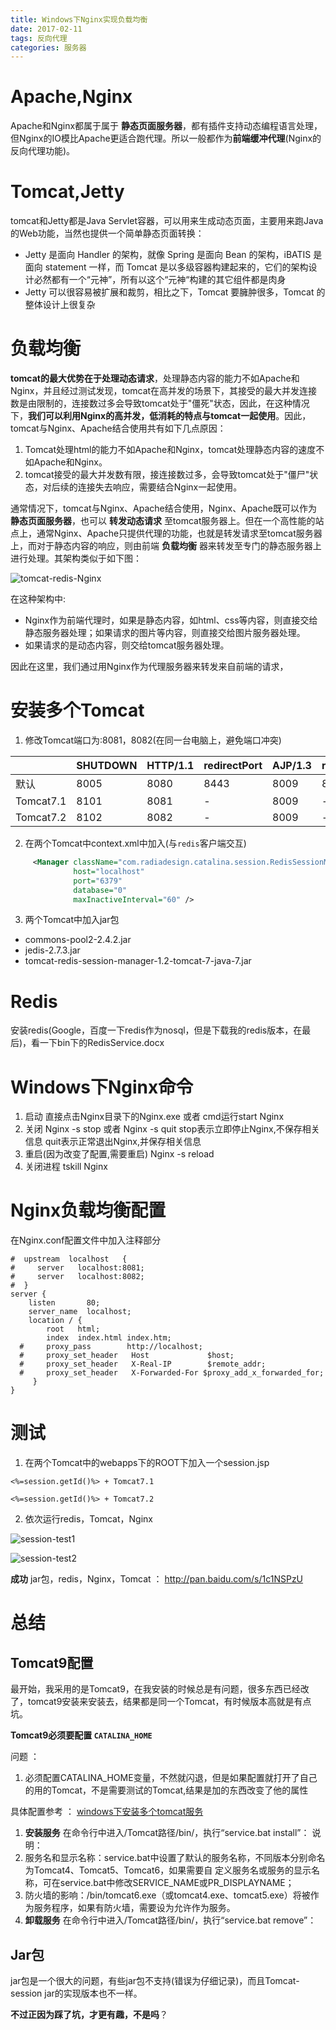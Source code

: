```yaml
---
title: Windows下Nginx实现负载均衡
date: 2017-02-11
tags: 反向代理
categories: 服务器
---
```


# Apache,Nginx

Apache和Nginx都属于属于 **静态页面服务器**，都有插件支持动态编程语言处理，但Nginx的IO模比Apache更适合跑代理。所以一般都作为**前端缓冲代理**(Nginx的反向代理功能)。
<!-- more -->

# Tomcat,Jetty
tomcat和Jetty都是Java Servlet容器，可以用来生成动态页面，主要用来跑Java的Web功能，当然也提供一个简单静态页面转换：
  - Jetty 是面向 Handler 的架构，就像 Spring 是面向 Bean 的架构，iBATIS 是面向 statement 一样，而 Tomcat 是以多级容器构建起来的，它们的架构设计必然都有一个“元神”，所有以这个“元神“构建的其它组件都是肉身
  - Jetty 可以很容易被扩展和裁剪，相比之下，Tomcat 要臃肿很多，Tomcat 的整体设计上很复杂


# 负载均衡

**tomcat的最大优势在于处理动态请求**，处理静态内容的能力不如Apache和Nginx，并且经过测试发现，tomcat在高并发的场景下，其接受的最大并发连接数是由限制的，连接数过多会导致tomcat处于"僵死"状态，因此，在这种情况下，**我们可以利用Nginx的高并发，低消耗的特点与tomcat一起使用**。因此，tomcat与Nginx、Apache结合使用共有如下几点原因：

1. Tomcat处理html的能力不如Apache和Nginx，tomcat处理静态内容的速度不如Apache和Nginx。
2. tomcat接受的最大并发数有限，接连接数过多，会导致tomcat处于"僵尸"状态，对后续的连接失去响应，需要结合Nginx一起使用。


通常情况下，tomcat与Nginx、Apache结合使用，Nginx、Apache既可以作为 **静态页面服务器**，也可以 **转发动态请求** 至tomcat服务器上。但在一个高性能的站点上，通常Nginx、Apache只提供代理的功能，也就是转发请求至tomcat服务器上，而对于静态内容的响应，则由前端 **负载均衡** 器来转发至专门的静态服务器上进行处理。其架构类似于如下图：

![tomcat-redis-Nginx](https://images.morethink.cn/morethink/images/tomcat-redis-nginx.png "负载均衡")

在这种架构中:
- Nginx作为前端代理时，如果是静态内容，如html、css等内容，则直接交给静态服务器处理；如果请求的图片等内容，则直接交给图片服务器处理。
- 如果请求的是动态内容，则交给tomcat服务器处理。

因此在这里，我们通过用Nginx作为代理服务器来转发来自前端的请求，

# 安装多个Tomcat


1. 修改Tomcat端口为:8081，8082(在同一台电脑上，避免端口冲突)


  |            | SHUTDOWN | HTTP/1.1 | redirectPort| AJP/1.3 |redirectPort|
  | ---        | ---     | ---      | ---          | ---     | ---        |
  | 默认        | 8005   | 8080     | 8443          | 8009    | 8443      |
  | Tomcat7.1  | 8101   | 8081     | -             | 8009    | -          |
  | Tomcat7.2  | 8102   | 8082     | -             | 8009    | -          |


2. 在两个Tomcat中context.xml中加入(与`redis`客户端交互)
```xml
     <Manager className="com.radiadesign.catalina.session.RedisSessionManager"
              host="localhost"
              port="6379"
              database="0"
              maxInactiveInterval="60" />
```
3. 两个Tomcat中加入jar包
  - commons-pool2-2.4.2.jar
  - jedis-2.7.3.jar
  - tomcat-redis-session-manager-1.2-tomcat-7-java-7.jar



# Redis

安装redis(Google，百度一下redis作为nosql，但是下载我的redis版本，在最后)，看一下bin下的RedisService.docx




# Windows下Nginx命令

1. 启动
直接点击Nginx目录下的Nginx.exe 或者 cmd运行start Nginx
2. 关闭
Nginx -s stop    或者    Nginx -s quit
stop表示立即停止Nginx,不保存相关信息
quit表示正常退出Nginx,并保存相关信息
3. 重启(因为改变了配置,需要重启)
Nginx -s reload
4. 关闭进程
tskill Nginx

# Nginx负载均衡配置

在Nginx.conf配置文件中加入注释部分

```
#  upstream  localhost   {
#     server   localhost:8081;
#     server   localhost:8082;
#  }
server {
    listen       80;
    server_name  localhost;
    location / {
        root   html;
        index  index.html index.htm;
  #     proxy_pass        http://localhost;
  #     proxy_set_header   Host             $host;
  #     proxy_set_header   X-Real-IP        $remote_addr;
  #     proxy_set_header   X-Forwarded-For $proxy_add_x_forwarded_for;
     }
}
```

# 测试

1. 在两个Tomcat中的webapps下的ROOT下加入一个session.jsp

```
<%=session.getId()%> + Tomcat7.1
```

```
<%=session.getId()%> + Tomcat7.2
```

2. 依次运行redis，Tomcat，Nginx

![session-test1](https://images.morethink.cn/session-test1.jpg)

![session-test2](https://images.morethink.cn/session-test2.jpg)

**成功**
jar包，redis，Nginx，Tomcat ： http://pan.baidu.com/s/1c1NSPzU


# 总结

## Tomcat9配置

最开始，我采用的是Tomcat9，在我安装的时候总是有问题，很多东西已经改了，tomcat9安装来安装去，结果都是同一个Tomcat，有时候版本高就是有点坑。

**Tomcat9必须要配置 `CATALINA_HOME`**

问题 ：
1. 必须配置CATALINA_HOME变量，不然就闪退，但是如果配置就打开了自己的用的Tomcat，不是需要测试的Tomcat,结果是加的东西改变了他的属性


具体配置参考 ： [windows下安装多个tomcat服务](https://my.oschina.net/ihanfeng/blog/286062)

1. **安装服务**
在命令行中进入/Tomcat路径/bin/，执行“service.bat install”：
说明：
  1. 服务名和显示名称：service.bat中设置了默认的服务名称，不同版本分别命名为Tomcat4、Tomcat5、Tomcat6，如果需要自 定义服务名或服务的显示名称，可在service.bat中修改SERVICE_NAME或PR_DISPLAYNAME；
  2. 防火墙的影响：/bin/tomcat6.exe（或tomcat4.exe、tomcat5.exe）将被作为服务程序，如果有防火墙，需要设为允许作为服务。
2. **卸载服务**
在命令行中进入/Tomcat路径/bin/，执行“service.bat remove”：

## Jar包

jar包是一个很大的问题，有些jar包不支持(错误为仔细记录)，而且Tomcat-session jar的实现版本也不一样。

**不过正因为踩了坑，才更有趣，不是吗**？
